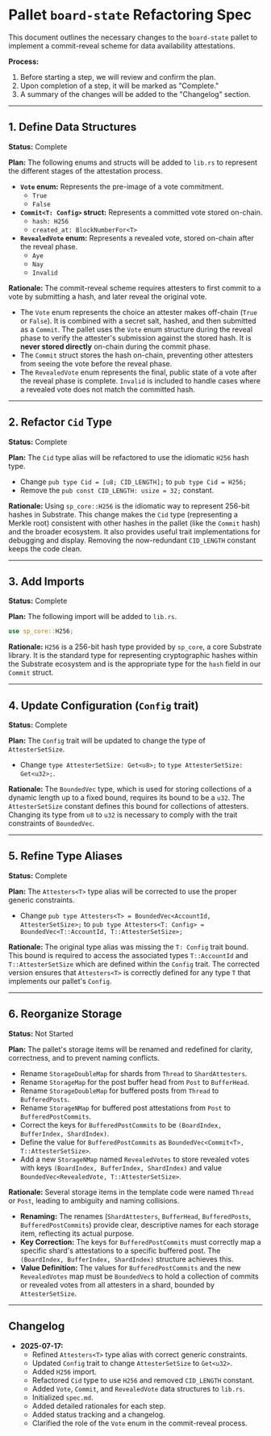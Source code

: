 # Pallet `board-state` Refactoring Spec

This document outlines the necessary changes to the `board-state` pallet to implement a commit-reveal scheme for data availability attestations.

**Process:**
1.  Before starting a step, we will review and confirm the plan.
2.  Upon completion of a step, it will be marked as "Complete."
3.  A summary of the changes will be added to the "Changelog" section.

---

## 1. Define Data Structures

**Status:** Complete

**Plan:**
The following enums and structs will be added to `lib.rs` to represent the different stages of the attestation process.

-   **`Vote` enum:** Represents the pre-image of a vote commitment.
    -   `True`
    -   `False`
-   **`Commit<T: Config>` struct:** Represents a committed vote stored on-chain.
    -   `hash: H256`
    -   `created_at: BlockNumberFor<T>`
-   **`RevealedVote` enum:** Represents a revealed vote, stored on-chain after the reveal phase.
    -   `Aye`
    -   `Nay`
    -   `Invalid`

**Rationale:**
The commit-reveal scheme requires attesters to first commit to a vote by submitting a hash, and later reveal the original vote.
-   The `Vote` enum represents the choice an attester makes off-chain (`True` or `False`). It is combined with a secret salt, hashed, and then submitted as a `Commit`. The pallet uses the `Vote` enum structure during the reveal phase to verify the attester's submission against the stored hash. It is **never stored directly** on-chain during the commit phase.
-   The `Commit` struct stores the hash on-chain, preventing other attesters from seeing the vote before the reveal phase.
-   The `RevealedVote` enum represents the final, public state of a vote after the reveal phase is complete. `Invalid` is included to handle cases where a revealed vote does not match the committed hash.

---

## 2. Refactor `Cid` Type

**Status:** Complete

**Plan:**
The `Cid` type alias will be refactored to use the idiomatic `H256` hash type.

-   Change `pub type Cid = [u8; CID_LENGTH];` to `pub type Cid = H256;`
-   Remove the `pub const CID_LENGTH: usize = 32;` constant.

**Rationale:**
Using `sp_core::H256` is the idiomatic way to represent 256-bit hashes in Substrate. This change makes the `Cid` type (representing a Merkle root) consistent with other hashes in the pallet (like the `Commit` hash) and the broader ecosystem. It also provides useful trait implementations for debugging and display. Removing the now-redundant `CID_LENGTH` constant keeps the code clean.

---

## 3. Add Imports

**Status:** Complete

**Plan:**
The following import will be added to `lib.rs`.

```rust
use sp_core::H256;
```

**Rationale:**
`H256` is a 256-bit hash type provided by `sp_core`, a core Substrate library. It is the standard type for representing cryptographic hashes within the Substrate ecosystem and is the appropriate type for the `hash` field in our `Commit` struct.

---

## 4. Update Configuration (`Config` trait)

**Status:** Complete

**Plan:**
The `Config` trait will be updated to change the type of `AttesterSetSize`.

-   Change `type AttesterSetSize: Get<u8>;` to `type AttesterSetSize: Get<u32>;`.

**Rationale:**
The `BoundedVec` type, which is used for storing collections of a dynamic length up to a fixed bound, requires its bound to be a `u32`. The `AttesterSetSize` constant defines this bound for collections of attesters. Changing its type from `u8` to `u32` is necessary to comply with the trait constraints of `BoundedVec`.

---

## 5. Refine Type Aliases

**Status:** Complete

**Plan:**
The `Attesters<T>` type alias will be corrected to use the proper generic constraints.

-   Change `pub type Attesters<T> = BoundedVec<AccountId, AttesterSetSize>;` to `pub type Attesters<T: Config> = BoundedVec<T::AccountId, T::AttesterSetSize>;`

**Rationale:**
The original type alias was missing the `T: Config` trait bound. This bound is required to access the associated types `T::AccountId` and `T::AttesterSetSize` which are defined within the `Config` trait. The corrected version ensures that `Attesters<T>` is correctly defined for any type `T` that implements our pallet's `Config`.

---

## 6. Reorganize Storage

**Status:** Not Started

**Plan:**
The pallet's storage items will be renamed and redefined for clarity, correctness, and to prevent naming conflicts.

-   Rename `StorageDoubleMap` for shards from `Thread` to `ShardAttesters`.
-   Rename `StorageMap` for the post buffer head from `Post` to `BufferHead`.
-   Rename `StorageDoubleMap` for buffered posts from `Thread` to `BufferedPosts`.
-   Rename `StorageNMap` for buffered post attestations from `Post` to `BufferedPostCommits`.
-   Correct the keys for `BufferedPostCommits` to be `(BoardIndex, BufferIndex, ShardIndex)`.
-   Define the value for `BufferedPostCommits` as `BoundedVec<Commit<T>, T::AttesterSetSize>`.
-   Add a new `StorageNMap` named `RevealedVotes` to store revealed votes with keys `(BoardIndex, BufferIndex, ShardIndex)` and value `BoundedVec<RevealedVote, T::AttesterSetSize>`.

**Rationale:**
Several storage items in the template code were named `Thread` or `Post`, leading to ambiguity and naming collisions.
-   **Renaming:** The renames (`ShardAttesters`, `BufferHead`, `BufferedPosts`, `BufferedPostCommits`) provide clear, descriptive names for each storage item, reflecting its actual purpose.
-   **Key Correction:** The keys for `BufferedPostCommits` must correctly map a specific shard's attestations to a specific buffered post. The `(BoardIndex, BufferIndex, ShardIndex)` structure achieves this.
-   **Value Definition:** The values for `BufferedPostCommits` and the new `RevealedVotes` map must be `BoundedVec`s to hold a collection of commits or revealed votes from all attesters in a shard, bounded by `AttesterSetSize`.

---

## Changelog

*   **2025-07-17:**
    *   Refined `Attesters<T>` type alias with correct generic constraints.
    *   Updated `Config` trait to change `AttesterSetSize` to `Get<u32>`.
    *   Added `H256` import.
    *   Refactored `Cid` type to use `H256` and removed `CID_LENGTH` constant.
    *   Added `Vote`, `Commit`, and `RevealedVote` data structures to `lib.rs`.
    *   Initialized `spec.md`.
    *   Added detailed rationales for each step.
    *   Added status tracking and a changelog.
    *   Clarified the role of the `Vote` enum in the commit-reveal process.
